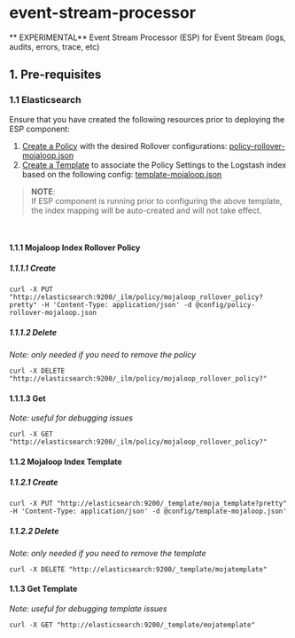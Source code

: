 # event-stream-processor
** EXPERIMENTAL** Event Stream Processor (ESP) for Event Stream (logs, audits, errors, trace, etc)

## 1. Pre-requisites

### 1.1 Elasticsearch

Ensure that you have created the following resources prior to deploying the ESP component:
1. [Create a Policy](#1111-create) with the desired Rollover configurations: [policy-rollover-mojaloop.json](./config/policy-rollover-mojaloop.json)
2. [Create a Template](#1121-create) to associate the Policy Settings to the Logstash index based on the following config: [template-mojaloop.json](./config/template-mojaloop.json)

> __NOTE__:<br/>
> If ESP component is running prior to configuring the above template, the index mapping will be auto-created and will not take effect.

<br/>

#### 1.1.1 Mojaloop Index Rollover Policy

##### 1.1.1.1 Create
```curl
curl -X PUT "http://elasticsearch:9200/_ilm/policy/mojaloop_rollover_policy?pretty" -H 'Content-Type: application/json' -d @config/policy-rollover-mojaloop.json
```

##### 1.1.1.2 Delete
_Note: only needed if you need to remove the policy_
```curl
curl -X DELETE "http://elasticsearch:9200/_ilm/policy/mojaloop_rollover_policy?"
```

#### 1.1.1.3 Get
_Note: useful for debugging issues_
```curl
curl -X GET "http://elasticsearch:9200/_ilm/policy/mojaloop_rollover_policy?"
```

#### 1.1.2 Mojaloop Index Template

##### 1.1.2.1 Create
```curl
curl -X PUT "http://elasticsearch:9200/_template/moja_template?pretty" -H 'Content-Type: application/json' -d @config/template-mojaloop.json'
```

##### 1.1.2.2 Delete
_Note: only needed if you need to remove the template_
 ```curl
 curl -X DELETE "http://elasticsearch:9200/_template/mojatemplate"
 ```
 
 #### 1.1.3 Get Template
 _Note: useful for debugging template issues_
 ```curl
 curl -X GET "http://elasticsearch:9200/_template/mojatemplate"
 ```
 
